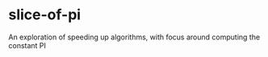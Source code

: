 # slice-of-pi
An exploration of speeding up algorithms, with focus around computing the constant PI
